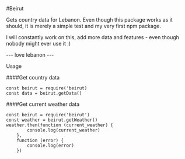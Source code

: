 #Beirut

Gets country data for Lebanon.
Even though this package works as it should, it is merely a simple test and my very first npm package.

I will constantly work on this, add more data and features - even though nobody might ever use it :)

--- love lebanon ---

Usage

####Get country data
```
const beirut = require('beirut)
const data = beirut.getData()
```


####Get current weather data
```
const beirut = require('beirut')
const weather = beirut.getWeather()
weather.then(function (current_weather) {
        console.log(current_weather)
    },
    function (error) {
        console.log(error)
    })
```

